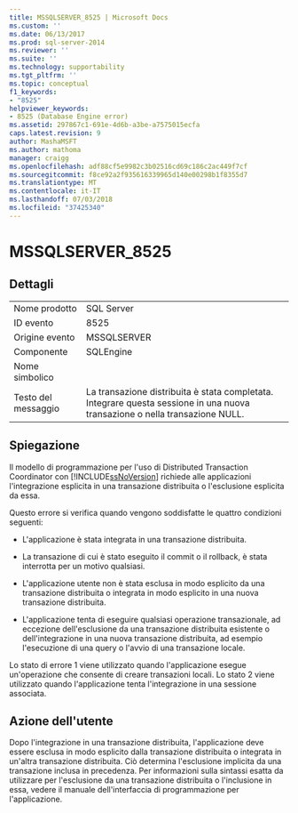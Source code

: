 ```yaml
---
title: MSSQLSERVER_8525 | Microsoft Docs
ms.custom: ''
ms.date: 06/13/2017
ms.prod: sql-server-2014
ms.reviewer: ''
ms.suite: ''
ms.technology: supportability
ms.tgt_pltfrm: ''
ms.topic: conceptual
f1_keywords:
- "8525"
helpviewer_keywords:
- 8525 (Database Engine error)
ms.assetid: 297867c1-691e-4d6b-a3be-a7575015ecfa
caps.latest.revision: 9
author: MashaMSFT
ms.author: mathoma
manager: craigg
ms.openlocfilehash: adf88cf5e9982c3b02516cd69c186c2ac449f7cf
ms.sourcegitcommit: f8ce92a2f935616339965d140e00298b1f8355d7
ms.translationtype: MT
ms.contentlocale: it-IT
ms.lasthandoff: 07/03/2018
ms.locfileid: "37425340"
---
```

# <a name="mssqlserver8525"></a>MSSQLSERVER_8525
    
## <a name="details"></a>Dettagli  
  
|||  
|-|-|  
|Nome prodotto|SQL Server|  
|ID evento|8525|  
|Origine evento|MSSQLSERVER|  
|Componente|SQLEngine|  
|Nome simbolico||  
|Testo del messaggio|La transazione distribuita è stata completata. Integrare questa sessione in una nuova transazione o nella transazione NULL.|  
  
## <a name="explanation"></a>Spiegazione  
 Il modello di programmazione per l'uso di Distributed Transaction Coordinator con [!INCLUDE[ssNoVersion](../../includes/ssnoversion-md.md)] richiede alle applicazioni l'integrazione esplicita in una transazione distribuita o l'esclusione esplicita da essa.  
  
 Questo errore si verifica quando vengono soddisfatte le quattro condizioni seguenti:  
  
-   L'applicazione è stata integrata in una transazione distribuita.  
  
-   La transazione di cui è stato eseguito il commit o il rollback, è stata interrotta per un motivo qualsiasi.  
  
-   L'applicazione utente non è stata esclusa in modo esplicito da una transazione distribuita o integrata in modo esplicito in una nuova transazione distribuita.  
  
-   L'applicazione tenta di eseguire qualsiasi operazione transazionale, ad eccezione dell'esclusione da una transazione distribuita esistente o dell'integrazione in una nuova transazione distribuita, ad esempio l'esecuzione di una query o l'avvio di una transazione locale.  
  
 Lo stato di errore 1 viene utilizzato quando l'applicazione esegue un'operazione che consente di creare transazioni locali. Lo stato 2 viene utilizzato quando l'applicazione tenta l'integrazione in una sessione associata.  
  
## <a name="user-action"></a>Azione dell'utente  
 Dopo l'integrazione in una transazione distribuita, l'applicazione deve essere esclusa in modo esplicito dalla transazione distribuita o integrata in un'altra transazione distribuita. Ciò determina l'esclusione implicita da una transazione inclusa in precedenza. Per informazioni sulla sintassi esatta da utilizzare per l'esclusione da una transazione distribuita o l'inclusione in essa, vedere il manuale dell'interfaccia di programmazione per l'applicazione.  
  
  
